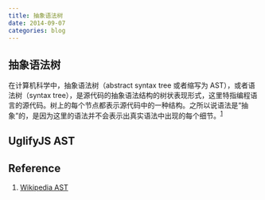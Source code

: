 ```yaml
---
title: 抽象语法树
date: 2014-09-07
categories: blog
---
```


抽象语法树
----------

在计算机科学中，抽象语法树（abstract syntax tree 或者缩写为 AST），或者语法树（syntax tree），是源代码的抽象语法结构的树状表现形式，这里特指编程语言的源代码。树上的每个节点都表示源代码中的一种结构。之所以说语法是“抽象”的，是因为这里的语法并不会表示出真实语法中出现的每个细节。<sup>[1][Wikipedia AST]</sup>

UglifyJS AST
------------

Reference
---------

1. [Wikipedia AST]


[Wikipedia AST]: http://en.wikipedia.org/wiki/Abstract_syntax_tree

